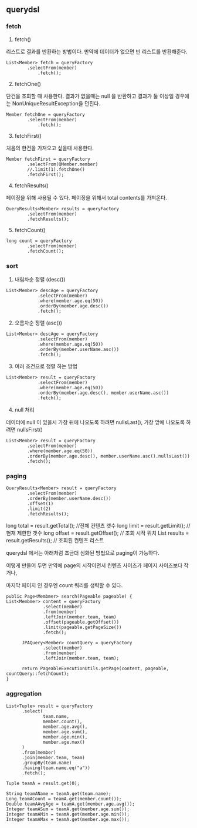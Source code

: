 ## querydsl

### fetch
 
1) fetch()

리스트로 결과를 반환하는 방법이다. 만약에 데이터가 없으면 빈 리스트를 반환해준다.

```
List<Member> fetch = queryFactory
		.selectFrom(member)
        	.fetch();
```
 

2) fetchOne()

단건을 조회할 때 사용한다. 결과가 없을때는 null 을 반환하고 결과가 둘 이상일 경우에는 NonUniqueResultException을 던진다.

```
Member fetchOne = queryFactory
		.selectFrom(member)
        	.fetch();
``` 

3) fetchFirst()

처음의 한건을 가져오고 싶을때 사용한다.

```
Member fetchFirst = queryFactory
		.selectFrom(QMember.member)
		//.limit(1).fetchOne()
		.fetchFirst();
 ```

4) fetchResults()

페이징을 위해 사용될 수 있다. 페이징을 위해서 total contents를 가져온다.

```
QueryResults<Member> results = queryFactory
		.selectFrom(member)
		.fetchResults();
``` 

5) fetchCount()

```
long count = queryFactory
		.selectFrom(member)
		.fetchCount();
``` 

### sort

1) 내림차순 정렬 (desc())

```
List<Member> descAge = queryFactory
			.selectFrom(member)
			.where(member.age.eq(50))
			.orderBy(member.age.desc())
			.fetch();
```
 

2) 오름차순 정렬 (asc())

```
List<Member> descAge = queryFactory
			.selectFrom(member)
			.where(member.age.eq(50))
			.orderBy(member.userName.asc())
			.fetch();
``` 

3) 여러 조건으로 정렬 하는 방법

```
List<Member> result = queryFactory
			.selectFrom(member)
			.where(member.age.eq(50))
			.orderBy(member.age.desc(), member.userName.asc())
			.fetch();
``` 

4) null 처리

데이터에 null 이 있을시 가장 뒤에 나오도록 하려면 nullsLast(), 가장 앞에 나오도록 하려면 nullsFirst()

```
List<Member> result = queryFactory
		.selectFrom(member)
		.where(member.age.eq(50))
		.orderBy(member.age.desc(), member.userName.asc().nullsLast())
		.fetch();
``` 

### paging

```
QueryResults<Member> result = queryFactory
		.selectFrom(member)
		.orderBy(member.userName.desc())
		.offset(1)
		.limit(2)
		.fetchResults();
```

long total = result.getTotal(); //전체 컨텐츠 갯수
long limit = result.getLimit(); // 현재 제한한 갯수
long offset = result.getOffset(); // 조회 시작 위치
List<Member> results = result.getResults(); // 조회된 컨텐츠 리스트
  
querydsl 에서는 아래처럼 조금더 심화된 방법으로 paging이 가능하다.

이렇게 만들어 두면 만약에 page의 시작이면서 컨텐츠 사이즈가 페이지 사이즈보다 작거나,

마지막 페이지 인 경우엔 count 쿼리를 생략할 수 있다.

```
public Page<Membmer> search(Pageable pageable) {
List<Membmer> content = queryFactory
              .select(member)
              .from(member)
              .leftJoin(member.team, team)
              .offset(pageable.getOffset())
              .limit(pageable.getPageSize())
              .fetch();

      JPAQuery<Member> countQuery = queryFactory
              .select(member)
              .from(member)
              .leftJoin(member.team, team);

      return PageableExecutionUtils.getPage(content, pageable, countQuery::fetchCount);
}
```
### aggregation

  ```
List<Tuple> result = queryFactory
		.select(
				team.name,
				member.count(),
				member.age.avg(),
				member.age.sum(),
				member.age.min(),
				member.age.max()
		)
		.from(member)
		.join(member.team, team)
		.groupBy(team.name)
		.having(team.name.eq("a"))
		.fetch();

Tuple teamA = result.get(0);

String teamAName = teamA.get(team.name);
Long teamACount = teamA.get(member.count());
Double teamAAvgAge = teamA.get(member.age.avg());
Integer teamASum = teamA.get(member.age.sum());
Integer teamAMin = teamA.get(member.age.min());
Integer teamAMax = teamA.get(member.age.max());
  ```
